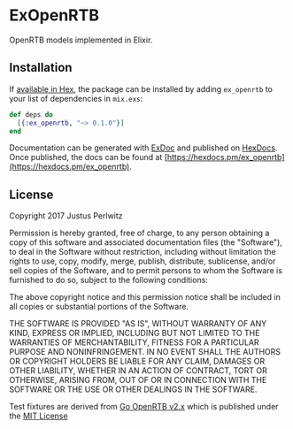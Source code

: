 # ExOpenRTB

OpenRTB models implemented in Elixir.

## Installation

If [available in Hex](https://hex.pm/docs/publish), the package can be
installed by adding `ex_openrtb` to your list of dependencies in `mix.exs`:

```elixir
def deps do
  [{:ex_openrtb, "~> 0.1.0"}]
end
```

Documentation can be generated with
[ExDoc](https://github.com/elixir-lang/ex_doc) and published on
[HexDocs](https://hexdocs.pm). Once published, the docs can be found at
[https://hexdocs.pm/ex_openrtb](https://hexdocs.pm/ex_openrtb).

## License

Copyright 2017 Justus Perlwitz

Permission is hereby granted, free of charge, to any person obtaining a copy of
this software and associated documentation files (the "Software"), to deal in
the Software without restriction, including without limitation the rights to
use, copy, modify, merge, publish, distribute, sublicense, and/or sell copies
of the Software, and to permit persons to whom the Software is furnished to do
so, subject to the following conditions:

The above copyright notice and this permission notice shall be included in all
copies or substantial portions of the Software.

THE SOFTWARE IS PROVIDED "AS IS", WITHOUT WARRANTY OF ANY KIND, EXPRESS OR
IMPLIED, INCLUDING BUT NOT LIMITED TO THE WARRANTIES OF MERCHANTABILITY,
FITNESS FOR A PARTICULAR PURPOSE AND NONINFRINGEMENT. IN NO EVENT SHALL THE
AUTHORS OR COPYRIGHT HOLDERS BE LIABLE FOR ANY CLAIM, DAMAGES OR OTHER
LIABILITY, WHETHER IN AN ACTION OF CONTRACT, TORT OR OTHERWISE, ARISING FROM,
OUT OF OR IN CONNECTION WITH THE SOFTWARE OR THE USE OR OTHER DEALINGS IN THE
SOFTWARE.

Test fixtures are derived from
[Go OpenRTB v2.x](https://github.com/bsm/openrtb)
which is published under the
[MIT License](https://github.com/bsm/openrtb#licence)
